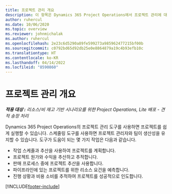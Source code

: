 ```yaml
---
title: 프로젝트 관리 개요
description: 이 항목은 Dynamics 365 Project Operations에서 프로젝트 관리에 대한 정보를 제공합니다.
author: ruhercul
ms.date: 10/06/2020
ms.topic: overview
ms.reviewer: johnmichalak
ms.author: ruhercul
ms.openlocfilehash: 2e23c6d5290a89fe599273a985962477215bf00b
ms.sourcegitcommit: c0792bd65d92db25e0e8864879a19c4b93efb10c
ms.translationtype: HT
ms.contentlocale: ko-KR
ms.lasthandoff: 04/14/2022
ms.locfileid: "8590860"
---
```

# <a name="project-management-overview"></a>프로젝트 관리 개요

_**적용 대상 :** 리소스/비 재고 기반 시나리오를 위한 Project Operations, Lite 배포 - 견적 송장 처리_

Dynamics 365 Project Operations의 프로젝트 관리 도구를 사용하면 프로젝트를 쉽게 실행할 수 있습니다. 스케줄링 도구를 사용하면 프로젝트 관리자와 팀이 생산성을 유지할 수 있습니다. 도구가 도움이 되는 몇 가지 작업은 다음과 같습니다.

- 작업 스케줄과 추산을 사용하여 프로젝트를 계획합니다.
- 프로젝트 원가와 수익을 추산하고 추적합니다.
- 판매 프로세스 중에 프로젝트 추산을 사용합니다.
- 파이프라인에 있는 프로젝트를 위한 리소스 요건을 예측합니다.
- 진행 상황과 비용 소비를 추적하여 프로젝트를 성공적으로 인도합니다.


[!INCLUDE[footer-include](../includes/footer-banner.md)]